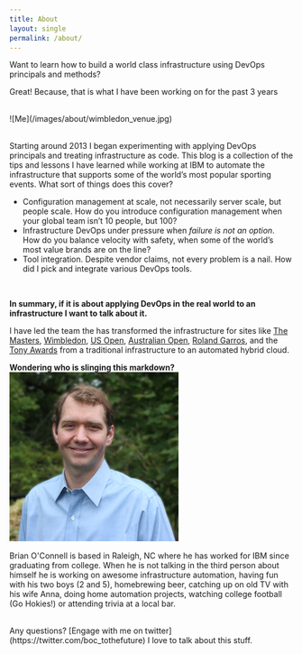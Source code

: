 ```yaml
---
title: About
layout: single
permalink: /about/
---
```


Want to learn how to build a world class infrastructure using DevOps principals and methods?

Great! Because, that is what I have been working on for the past 3 years

<br>
![Me](/images/about/wimbledon_venue.jpg)
<br>
<br>


Starting around 2013 I began experimenting with applying DevOps principals and treating infrastructure as code.  This blog is a collection of the tips and lessons I have learned while working at IBM to automate the infrastructure that supports some of the world’s most popular sporting events.  What sort of things does this cover?


* Configuration management at scale, not necessarily server scale, but people scale.  How do you introduce configuration management when your global team isn’t 10 people, but 100?
* Infrastructure DevOps under pressure when *failure is not an option*.  How do you balance velocity with safety, when some of the world’s most value brands are on the line?
* Tool integration.  Despite vendor claims, not every problem is a nail.  How did I pick and integrate various DevOps tools.

<br>

**In summary, if it is about applying DevOps in the real world to an infrastructure I want to talk about it.**

I have led the team the has transformed the infrastructure for sites like [The Masters](http://www.masters.com), [Wimbledon](http://www.wimbledon.com), [US Open](http://www.usopen.org), [Australian Open](http://www.AustralianOpen.com), [Roland Garros](http://www.rolandgarros.com), and the [Tony Awards](http://www.tonyawards.com) from a traditional infrastructure to an automated hybrid cloud.  

**Wondering who is slinging this markdown?**
<br>
![Me](/images/bio-photo.jpg)

Brian O'Connell is based in Raleigh, NC where he has worked for IBM since graduating from college.  When he is not talking in the third person about himself he is working on awesome infrastructure automation, having fun with his two boys (2 and 5), homebrewing beer, catching up on old TV with his wife Anna, doing home automation projects, watching college football (Go Hokies!) or attending trivia at a local bar.

<br>
Any questions?  [Engage with me on twitter](https://twitter.com/boc_tothefuture) I love to talk about this stuff.
